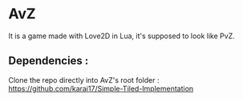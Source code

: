 # AvZ
It is a game made with Love2D in Lua, it's supposed to look like PvZ.

## Dependencies :

Clone the repo directly into AvZ's root folder : https://github.com/karai17/Simple-Tiled-Implementation